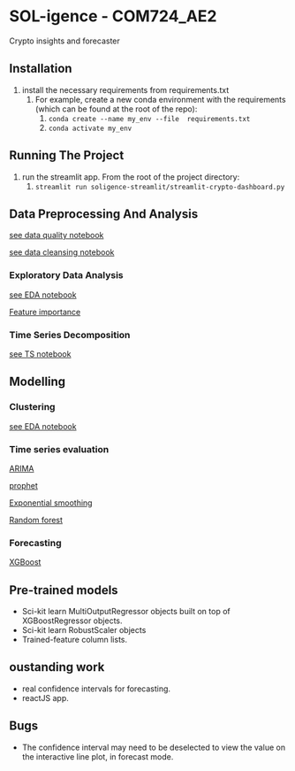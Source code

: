 # SOL-igence - COM724_AE2

Crypto insights and forecaster

## Installation

1. install the necessary requirements from requirements.txt
   1. For example, create a new conda environment with the requirements (which can be found at the root of the repo):
      1. ``` conda create --name my_env --file  requirements.txt ```
      2. ``` conda activate my_env ```

## Running The Project
1. run the streamlit app. From the root of the project directory:
   1. ``` streamlit run soligence-streamlit/streamlit-crypto-dashboard.py ```

## Data Preprocessing And Analysis

[see data quality notebook](notebooks/data_quality.ipynb)

[see data cleansing notebook](notebooks/data_cleansing.ipynb)

### Exploratory Data Analysis

[see EDA notebook](notebooks/eda.ipynb)

[Feature importance](notebooks/feature_importance.ipynb)

### Time Series Decomposition

[see TS notebook](notebooks/time-series.ipynb)

## Modelling

### Clustering

[see EDA notebook](notebooks/eda.ipynb)

### Time series evaluation

[ARIMA](notebooks/arima-prototyping.ipynb)

[prophet](notebooks/prophet-prototyping.ipynb)

[Exponential smoothing](notebooks/single-exponential-smoothing.ipynb)

[Random forest](notebooks/single-exponential-smoothing.ipynb)

### Forecasting

[XGBoost](notebooks/xgboost-time-series.ipynb)

## Pre-trained models

- Sci-kit learn MultiOutputRegressor objects built on top of XGBoostRegressor objects.
- Sci-kit learn RobustScaler objects
- Trained-feature column lists.

## oustanding work
- real confidence intervals for forecasting.
- reactJS app.

## Bugs

- The confidence interval may need to be deselected to view the value on the interactive line plot, in forecast mode.
